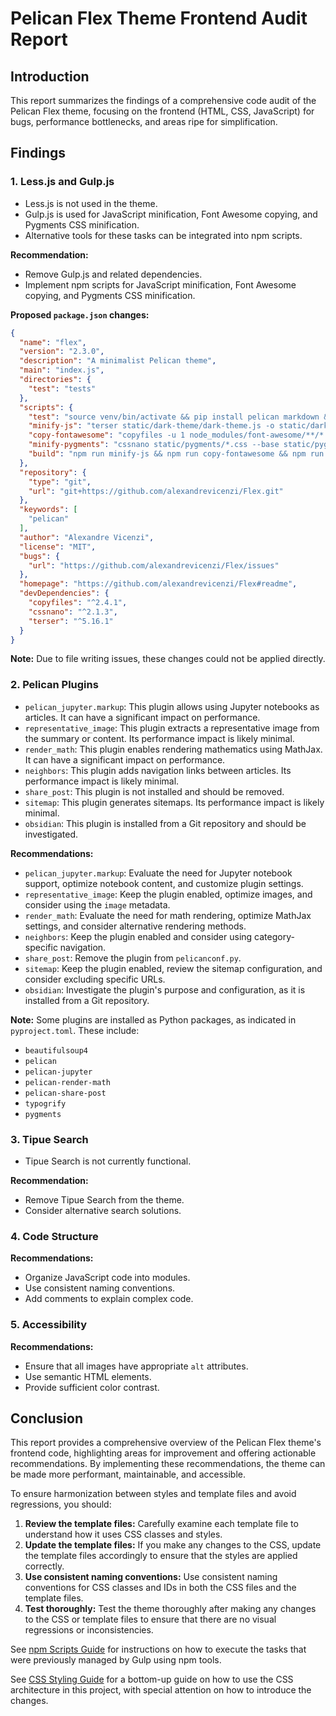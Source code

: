 # Pelican Flex Theme Frontend Audit Report

## Introduction

This report summarizes the findings of a comprehensive code audit of the Pelican Flex theme, focusing on the frontend (HTML, CSS, JavaScript) for bugs, performance bottlenecks, and areas ripe for simplification.

## Findings

### 1. Less.js and Gulp.js

*   Less.js is not used in the theme.
*   Gulp.js is used for JavaScript minification, Font Awesome copying, and Pygments CSS minification.
*   Alternative tools for these tasks can be integrated into npm scripts.

**Recommendation:**

*   Remove Gulp.js and related dependencies.
*   Implement npm scripts for JavaScript minification, Font Awesome copying, and Pygments CSS minification.

**Proposed `package.json` changes:**

```json
{
  "name": "flex",
  "version": "2.3.0",
  "description": "A minimalist Pelican theme",
  "main": "index.js",
  "directories": {
    "test": "tests"
  },
  "scripts": {
    "test": "source venv/bin/activate && pip install pelican markdown && pelican -s tests/pelicanconf.py && deactivate",
    "minify-js": "terser static/dark-theme/dark-theme.js -o static/dark-theme/dark-theme.min.js",
    "copy-fontawesome": "copyfiles -u 1 node_modules/font-awesome/**/* static/font-awesome",
    "minify-pygments": "cssnano static/pygments/*.css --base static/pygments/ --dir static/pygments/ --ext .min.css",
    "build": "npm run minify-js && npm run copy-fontawesome && npm run minify-pygments"
  },
  "repository": {
    "type": "git",
    "url": "git+https://github.com/alexandrevicenzi/Flex.git"
  },
  "keywords": [
    "pelican"
  ],
  "author": "Alexandre Vicenzi",
  "license": "MIT",
  "bugs": {
    "url": "https://github.com/alexandrevicenzi/Flex/issues"
  },
  "homepage": "https://github.com/alexandrevicenzi/Flex#readme",
  "devDependencies": {
    "copyfiles": "^2.4.1",
    "cssnano": "^2.1.3",
    "terser": "^5.16.1"
  }
}
```

**Note:** Due to file writing issues, these changes could not be applied directly.

### 2. Pelican Plugins

*   `pelican_jupyter.markup`: This plugin allows using Jupyter notebooks as articles. It can have a significant impact on performance.
*   `representative_image`: This plugin extracts a representative image from the summary or content. Its performance impact is likely minimal.
*   `render_math`: This plugin enables rendering mathematics using MathJax. It can have a significant impact on performance.
*   `neighbors`: This plugin adds navigation links between articles. Its performance impact is likely minimal.
*   `share_post`: This plugin is not installed and should be removed.
*   `sitemap`: This plugin generates sitemaps. Its performance impact is likely minimal.
*   `obsidian`: This plugin is installed from a Git repository and should be investigated.

**Recommendations:**

*   `pelican_jupyter.markup`: Evaluate the need for Jupyter notebook support, optimize notebook content, and customize plugin settings.
*   `representative_image`: Keep the plugin enabled, optimize images, and consider using the `image` metadata.
*   `render_math`: Evaluate the need for math rendering, optimize MathJax settings, and consider alternative rendering methods.
*   `neighbors`: Keep the plugin enabled and consider using category-specific navigation.
*   `share_post`: Remove the plugin from `pelicanconf.py`.
*   `sitemap`: Keep the plugin enabled, review the sitemap configuration, and consider excluding specific URLs.
*   `obsidian`: Investigate the plugin's purpose and configuration, as it is installed from a Git repository.

**Note:** Some plugins are installed as Python packages, as indicated in `pyproject.toml`. These include:

*   `beautifulsoup4`
*   `pelican`
*   `pelican-jupyter`
*   `pelican-render-math`
*   `pelican-share-post`
*   `typogrify`
*   `pygments`

### 3. Tipue Search

*   Tipue Search is not currently functional.

**Recommendation:**

*   Remove Tipue Search from the theme.
*   Consider alternative search solutions.

### 4. Code Structure

**Recommendations:**

*   Organize JavaScript code into modules.
*   Use consistent naming conventions.
*   Add comments to explain complex code.

### 5. Accessibility

**Recommendations:**

*   Ensure that all images have appropriate `alt` attributes.
*   Use semantic HTML elements.
*   Provide sufficient color contrast.

## Conclusion

This report provides a comprehensive overview of the Pelican Flex theme's frontend code, highlighting areas for improvement and offering actionable recommendations. By implementing these recommendations, the theme can be made more performant, maintainable, and accessible.

To ensure harmonization between styles and template files and avoid regressions, you should:

1.  **Review the template files:** Carefully examine each template file to understand how it uses CSS classes and styles.
2.  **Update the template files:** If you make any changes to the CSS, update the template files accordingly to ensure that the styles are applied correctly.
3.  **Use consistent naming conventions:** Use consistent naming conventions for CSS classes and IDs in both the CSS files and the template files.
4.  **Test thoroughly:** Test the theme thoroughly after making any changes to the CSS or template files to ensure that there are no visual regressions or inconsistencies.

See [npm Scripts Guide](npm_scripts_guide.md) for instructions on how to execute the tasks that were previously managed by Gulp using npm tools.

See [CSS Styling Guide](css_styling_guide.md) for a bottom-up guide on how to use the CSS architecture in this project, with special attention on how to introduce the changes.